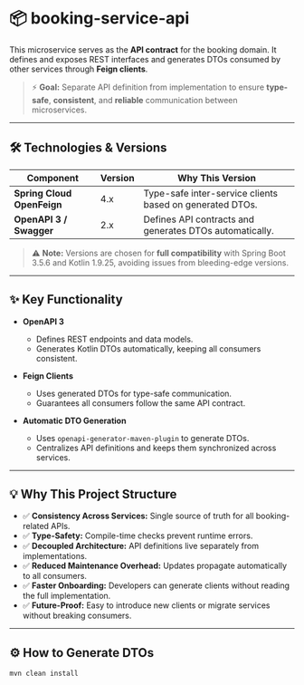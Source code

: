 # 📦 booking-service-api

This microservice serves as the **API contract** for the booking domain. It defines and exposes REST interfaces and generates DTOs consumed by other services through **Feign clients**.

> ⚡ **Goal:** Separate API definition from implementation to ensure **type-safe**, **consistent**, and **reliable** communication between microservices.

---

## 🛠️ Technologies & Versions

| Component       | Version       | Why This Version |
|-----------------|---------------|----------------|
| **Spring Cloud OpenFeign** | 4.x | Type-safe inter-service clients based on generated DTOs. |
| **OpenAPI 3 / Swagger**    | 2.x | Defines API contracts and generates DTOs automatically. |

> ⚠️ **Note:** Versions are chosen for **full compatibility** with Spring Boot 3.5.6 and Kotlin 1.9.25, avoiding issues from bleeding-edge versions.

---

## ✨ Key Functionality

- **OpenAPI 3**
    - Defines REST endpoints and data models.
    - Generates Kotlin DTOs automatically, keeping all consumers consistent.

- **Feign Clients**
    - Uses generated DTOs for type-safe communication.
    - Guarantees all consumers follow the same API contract.

- **Automatic DTO Generation**
    - Uses `openapi-generator-maven-plugin` to generate DTOs.
    - Centralizes API definitions and keeps them synchronized across services.

---

## 💡 Why This Project Structure

- ✅ **Consistency Across Services:** Single source of truth for all booking-related APIs.
- ✅ **Type-Safety:** Compile-time checks prevent runtime errors.
- ✅ **Decoupled Architecture:** API definitions live separately from implementations.
- ✅ **Reduced Maintenance Overhead:** Updates propagate automatically to all consumers.
- ✅ **Faster Onboarding:** Developers can generate clients without reading the full implementation.
- ✅ **Future-Proof:** Easy to introduce new clients or migrate services without breaking consumers.

---

## ⚙️ How to Generate DTOs

```bash
mvn clean install
```